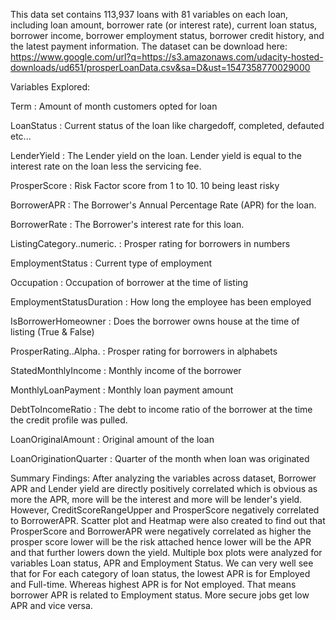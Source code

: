 This data set contains 113,937 loans with 81 variables on each loan, including loan amount, borrower rate (or interest rate), current loan status, borrower income, borrower employment status, borrower credit history, and the latest payment information. The dataset can be download here: https://www.google.com/url?q=https://s3.amazonaws.com/udacity-hosted-downloads/ud651/prosperLoanData.csv&sa=D&ust=1547358770029000


Variables Explored:

Term : Amount of month customers opted for loan

LoanStatus : Current status of the loan like chargedoff, completed, defauted etc...

LenderYield : The Lender yield on the loan. Lender yield is equal to the interest rate on the loan less the servicing fee.

ProsperScore : Risk Factor score from 1 to 10. 10 being least risky

BorrowerAPR : The Borrower's Annual Percentage Rate (APR) for the loan.

BorrowerRate : The Borrower's interest rate for this loan.

ListingCategory..numeric. : Prosper rating for borrowers in numbers

EmploymentStatus : Current type of employment

Occupation : Occupation of borrower at the time of listing

EmploymentStatusDuration : How long the employee has been employed

IsBorrowerHomeowner : Does the borrower owns house at the time of listing (True & False)

ProsperRating..Alpha. : Prosper rating for borrowers in alphabets

StatedMonthlyIncome : Monthly income of the borrower

MonthlyLoanPayment : Monthly loan payment amount

DebtToIncomeRatio : The debt to income ratio of the borrower at the time the credit profile was pulled.

LoanOriginalAmount : Original amount of the loan

LoanOriginationQuarter : Quarter of the month when loan was originated







Summary Findings:
After analyzing the variables across dataset, Borrower APR and Lender yield are directly positively correlated which is obvious as more the APR, more will be the interest and more will be lender's yield. However, CreditScoreRangeUpper and ProsperScore negatively correlated to BorrowerAPR. 
Scatter plot and Heatmap were also created to find out that ProsperScore and BorrowerAPR were negatively correlated as higher the prosper score lower will be the risk attached hence lower will be the APR and that further lowers down the yield.
Multiple box plots were analyzed for variables Loan status, APR and Employment Status. We can very well see that for For each category of loan status, the lowest APR is for Employed and Full-time. Whereas highest APR is for Not employed. That means borrower APR is related to Employment status. More secure jobs get low APR and vice versa.
